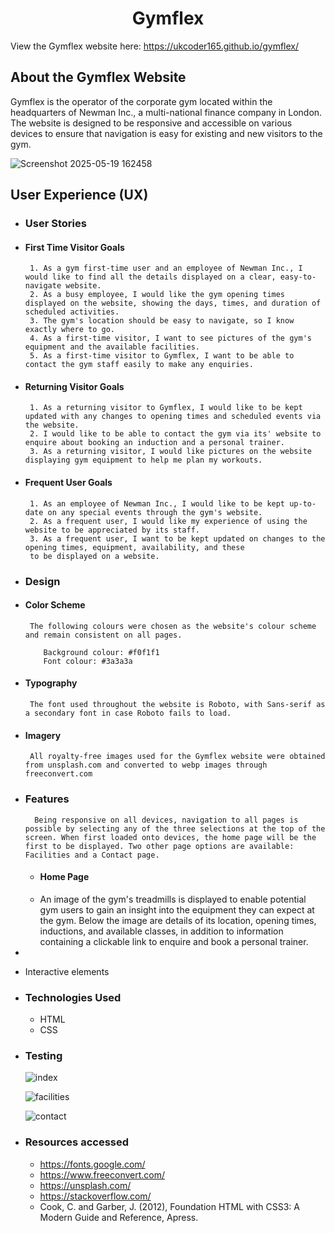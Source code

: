 <h1 align="center">Gymflex</h1>

View the Gymflex website here: https://ukcoder165.github.io/gymflex/

## About the Gymflex Website
Gymflex is the operator of the corporate gym located within the headquarters of Newman Inc.,
a multi-national finance company in London. The website is designed to be responsive and accessible on various
devices to ensure that navigation is easy for existing and new visitors to the gym.

![Screenshot 2025-05-19 162458](https://github.com/user-attachments/assets/29c961da-2540-4fd1-8030-0a72ffe67d2d)





## User Experience (UX)


 -  ### User Stories
 
   - #### First Time Visitor Goals  
  	  
          1. As a gym first-time user and an employee of Newman Inc., I would like to find all the details displayed on a clear, easy-to-navigate website.   
          2. As a busy employee, I would like the gym opening times displayed on the website, showing the days, times, and duration of scheduled activities.  
          3. The gym's location should be easy to navigate, so I know exactly where to go.  
          4. As a first-time visitor, I want to see pictures of the gym's equipment and the available facilities.  
          5. As a first-time visitor to Gymflex, I want to be able to contact the gym staff easily to make any enquiries.  


   - #### Returning Visitor Goals
          1. As a returning visitor to Gymflex, I would like to be kept updated with any changes to opening times and scheduled events via the website.
          2. I would like to be able to contact the gym via its' website to enquire about booking an induction and a personal trainer.
          3. As a returning visitor, I would like pictures on the website displaying gym equipment to help me plan my workouts.
		  
		  
   - #### Frequent User Goals
          1. As an employee of Newman Inc., I would like to be kept up-to-date on any special events through the gym's website.
          2. As a frequent user, I would like my experience of using the website to be appreciated by its staff.
          3. As a frequent user, I want to be kept updated on changes to the opening times, equipment, availability, and these
		  to be displayed on a website.
		  

    
 -  ### Design

  
   - #### Color Scheme
          The following colours were chosen as the website's colour scheme and remain consistent on all pages.

             Background colour: #f0f1f1
             Font colour: #3a3a3a
		  	  
   - #### Typography
          The font used throughout the website is Roboto, with Sans-serif as a secondary font in case Roboto fails to load.

   - #### Imagery
          All royalty-free images used for the Gymflex website were obtained from unsplash.com and converted to webp images through freeconvert.com

 - ### Features

         Being responsive on all devices, navigation to all pages is possible by selecting any of the three selections at the top of the screen. When first loaded onto devices, the home page will be the first to be displayed. Two other page options are available: Facilities and a Contact page.
 
     - #### Home Page
     - An image of the gym's treadmills is displayed to enable potential gym users to gain an insight into the equipment they can expect at the gym. Below the image are details of its location, opening times, inductions, and available classes, in addition to information containing a clickable link to enquire and book a personal trainer.
 -  
 -  Interactive elements
 
 
- ### Technologies Used
 
  - HTML
  - CSS


- ### Testing
   
   ![index](https://github.com/user-attachments/assets/a6e36285-8bf1-44bd-8fab-77e2459af388)

   ![facilities](https://github.com/user-attachments/assets/cb0d4f57-c3ec-4aa3-b692-fb4b4c5f6dd3)

   ![contact](https://github.com/user-attachments/assets/dc1891ac-de6a-44c6-bc05-7551b06d777f)









 
- ### Resources accessed
  - https://fonts.google.com/  
  - https://www.freeconvert.com/  
  - https://unsplash.com/  
  - https://stackoverflow.com/  
  - Cook, C. and Garber, J. (2012), Foundation HTML with CSS3: A Modern Guide and Reference, Apress.
 
 
 
 








